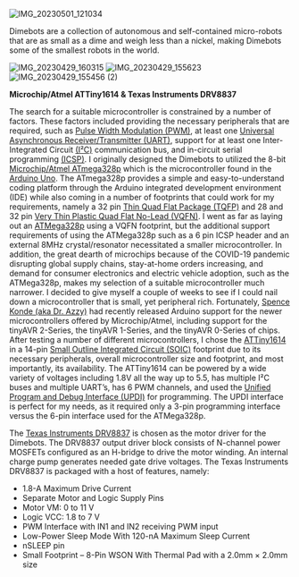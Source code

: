 
![IMG_20230501_121034](https://github.com/dimebots/dimebots/assets/139924965/8d8c6747-6d2d-4196-b067-b591959a2c15)

Dimebots are a collection of autonomous and self-contained micro-robots that are as small as a dime and weigh less than a nickel, making Dimebots some of the smallest robots in the world. 

![IMG_20230429_160315](https://github.com/dimebots/dimebots/assets/139924965/ea043635-1a79-446b-b299-f12e75829b2a)
![IMG_20230429_155623](https://github.com/dimebots/dimebots/assets/139924965/6b5892ba-6ebe-4dd0-a2ab-0156e3d4bcc4)
![IMG_20230429_155456 (2)](https://github.com/dimebots/dimebots/assets/139924965/1aacc8e3-4221-4821-8f1b-4198305bee7e)
		
<p><strong>Microchip/Atmel ATTiny1614 &amp; Texas Instruments DRV8837</strong></p>

<p>The search for a suitable microcontroller is constrained by a number 
of factors. These factors included providing the necessary peripherals 
that are required, such as <a href="https://en.wikipedia.org/wiki/Pulse-width_modulation" target="_blank" rel="noreferrer noopener">Pulse Width Modulation (PWM)</a>, at least one <a href="https://en.wikipedia.org/wiki/Universal_asynchronous_receiver-transmitter" target="_blank" rel="noreferrer noopener">Universal Asynchronous Receiver/Transmitter (UART)</a>, support for at least one Inter-Integrated Circuit <a href="https://en.wikipedia.org/wiki/I%C2%B2C" target="_blank" rel="noreferrer noopener">(I²C)</a> communication bus, and in-circuit serial programming <a href="https://ww1.microchip.com/downloads/en/DeviceDoc/30277d.pdf" target="_blank" rel="noreferrer noopener">(ICSP)</a>. I originally designed the Dimebots to utilized the 8-bit <a href="https://www.microchip.com/en-us/product/ATmega328P" target="_blank" rel="noreferrer noopener">Microchip/Atmel ATmega328p</a> which is the microcontroller found in the <a href="https://www.arduino.cc/" target="_blank" rel="noreferrer noopener">Arduino Uno</a>.
 The ATmega328p provides a simple and easy-to-understand coding platform
 through the Arduino integrated development environment (IDE) while also
 coming in a number of footprints that could work for my requirements, 
namely a 32 pin <a href="https://en.wikipedia.org/wiki/Quad_flat_package" target="_blank" rel="noreferrer noopener">Thin Quad Flat Package (TQFP)</a> and 28 and 32 pin <a href="https://en.wikipedia.org/wiki/Flat_no-leads_package" target="_blank" rel="noreferrer noopener">Very Thin Plastic Quad Flat No-Lead (VQFN)</a>. I went as far as laying out an <a href="https://www.microchip.com/en-us/product/ATmega328P" target="_blank" rel="noreferrer noopener">ATMega328p</a>
 using a VQFN footprint, but the additional support requirements of 
using the ATMega328p such as a 6 pin ICSP header and an external 8MHz 
crystal/resonator necessitated a smaller microcontroller. In addition, 
the great dearth of microchips because of the COVID-19 pandemic 
disrupting global supply chains, stay-at-home orders increasing, and 
demand for consumer electronics and electric vehicle adoption, such as 
the ATMega328p, makes my selection of a suitable microcontroller much 
narrower. I decided to give myself a couple of weeks to see if I could 
nail down a microcontroller that is small, yet peripheral rich. 
Fortunately, <a href="https://github.com/SpenceKonde/megaTinyCore" target="_blank" rel="noreferrer noopener">Spence Konde (aka Dr. Azzy)</a>
 had recently released Arduino support for the newer microcontrollers 
offered by Microchip/Atmel, including support for the tinyAVR 2-Series, 
the tinyAVR 1-Series, and the tinyAVR 0-Series of chips. After testing a
 number of different microcontrollers, I chose the <a href="https://www.microchip.com/en-us/product/ATTINY1614" target="_blank" rel="noreferrer noopener">ATTiny1614</a> in a 14-pin <a href="https://en.wikipedia.org/wiki/Small_outline_integrated_circuit" target="_blank" rel="noreferrer noopener">Small Outline Integrated Circuit (SOIC)</a>
 footprint due to its necessary peripherals, overall microcontroller 
size and footprint, and most importantly, its availability. The 
ATTiny1614 can be powered by a wide variety of voltages including 1.8V 
all the way up to 5.5, has multiple I²C buses and multiple UART’s, has 6
 PWM channels, and used the <a href="https://onlinedocs.microchip.com/pr/GUID-DDB0017E-84E3-4E77-AAE9-7AC4290E5E8B-en-US-4/index.html?GUID-9B349315-2842-4189-B88C-49F4E1055D7F" target="_blank" rel="noreferrer noopener">Unified Program and Debug Interface (UPDI)</a>
 for programming. The UPDI interface is perfect for my needs, as it 
required only a 3-pin programming interface versus the 6-pin interface 
used for the ATMega328p.</p>



<p>The <a href="https://www.ti.com/product/DRV8837" target="_blank" rel="noreferrer noopener">Texas Instruments DRV8837</a>
 is chosen as the motor driver for the Dimebots. The DRV8837 output 
driver block consists of N-channel power MOSFETs configured as an 
H-bridge to drive the motor winding. An internal charge pump generates 
needed gate drive voltages. The Texas Instruments DRV8837 is packaged 
with a host of features, namely:</p>



<ul>
<li>1.8-A Maximum Drive Current</li>



<li>Separate Motor and Logic Supply Pins</li>



<li>Motor VM: 0 to 11 V</li>



<li>Logic VCC: 1.8 to 7 V</li>



<li>PWM Interface with IN1 and IN2 receiving PWM input</li>



<li>Low-Power Sleep Mode With 120-nA Maximum Sleep Current</li>



<li>nSLEEP pin</li>



<li>Small Footprint – 8-Pin WSON With Thermal Pad with a 2.0mm × 2.0mm size</li>
</u!>



</body></html>



